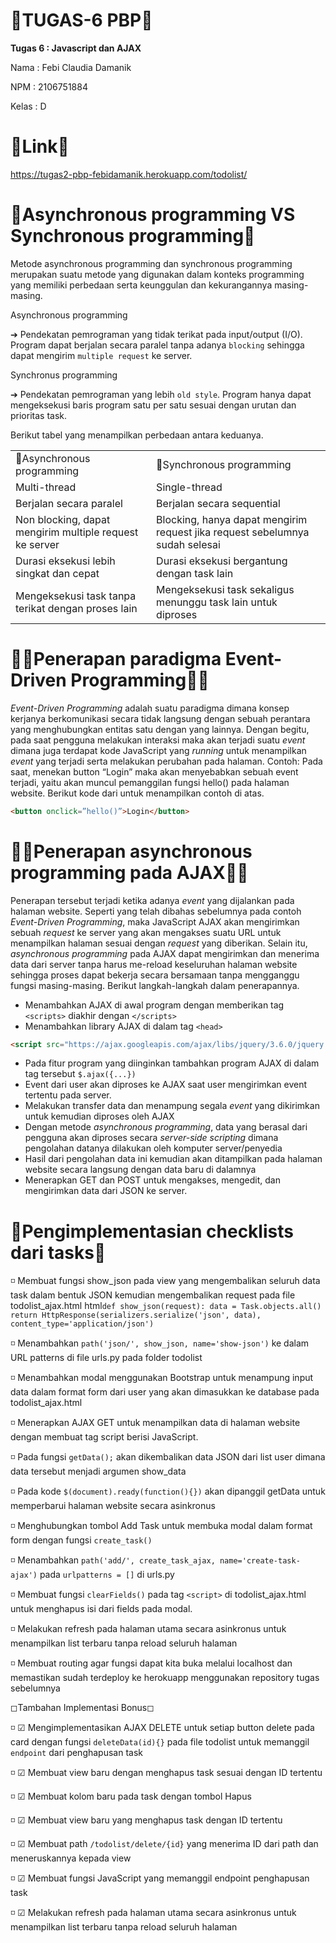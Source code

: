 # 📑TUGAS-6 PBP📑

**Tugas 6 : Javascript dan AJAX**

Nama	: Febi Claudia Damanik

NPM	: 2106751884

Kelas 	: D

# 🔗Link🔗
https://tugas2-pbp-febidamanik.herokuapp.com/todolist/

# 🔎Asynchronous programming VS Synchronous programming🔎
Metode asynchronous programming dan synchronous programming merupakan suatu metode yang digunakan dalam konteks programming yang memiliki perbedaan serta keunggulan dan kekurangannya masing-masing.

Asynchronous programming

➔ Pendekatan pemrograman yang tidak terikat pada input/output (I/O). Program dapat berjalan secara paralel tanpa adanya `blocking` sehingga dapat mengirim `multiple request` ke server. 

Synchronus programming

➔ Pendekatan pemrograman yang lebih `old style`. Program hanya dapat mengeksekusi baris program satu per satu sesuai dengan urutan dan prioritas task.

Berikut tabel yang menampilkan perbedaan antara keduanya.
<!DOCTYPE html>
<html>
<head>
	<meta charset="utf-8">
</head>
<body> 
 <table>
 	<tr>
 		<td>📴Asynchronous programming</td>
 		<td>📲Synchronous programming</td>
 	<tr>
 		<td>Multi-thread</td>
 		<td>Single-thread</td>
  <tr>
		<td>Berjalan secara paralel</td>
		<td>Berjalan secara sequential</td>
  <tr>
		<td>Non blocking, dapat mengirim multiple request ke server</td>
		<td>Blocking, hanya dapat mengirim request jika request sebelumnya sudah 		 selesai </td>
  <tr>
		<td>Durasi eksekusi lebih singkat dan cepat</td>
		<td>Durasi eksekusi bergantung dengan task lain</td>
  <tr>
		<td>Mengeksekusi task tanpa terikat dengan proses lain</td>
		<td>Mengeksekusi task sekaligus menunggu task lain untuk diproses</td>
   </tr>
	 
 </table>

</body>
</html>

# 🤷‍♂️Penerapan paradigma Event-Driven Programming🤷‍♂️
*Event-Driven Programming* adalah suatu paradigma dimana konsep kerjanya berkomunikasi secara tidak langsung dengan sebuah perantara yang menghubungkan entitas satu dengan yang lainnya. Dengan begitu, pada saat pengguna melakukan interaksi maka akan terjadi suatu *event* dimana juga terdapat kode JavaScript yang *running* untuk menampilkan *event* yang terjadi serta melakukan perubahan pada halaman.
Contoh: 
Pada saat, menekan button “Login” maka akan menyebabkan sebuah event terjadi, yaitu akan muncul pemanggilan fungsi hello() pada halaman website.
Berikut kode dari untuk menampilkan contoh di atas.
```html
<button onclick=”hello()”>Login</button>
```
# 👩‍💻Penerapan asynchronous programming pada AJAX👩‍💻
Penerapan tersebut terjadi ketika adanya *event* yang dijalankan pada halaman website. Seperti yang telah dibahas sebelumnya pada contoh *Event-Driven Programming*, maka JavaScript AJAX akan mengirimkan sebuah *request* ke server yang akan mengakses suatu URL untuk menampilkan halaman sesuai dengan *request* yang diberikan. Selain itu, *asynchronous programming* pada AJAX dapat mengirimkan dan menerima data dari server tanpa harus me-reload keseluruhan halaman website sehingga proses dapat bekerja secara bersamaan tanpa mengganggu fungsi masing-masing.
Berikut langkah-langkah dalam penerapannya.
- Menambahkan AJAX di awal program dengan memberikan tag `<scripts>` diakhir dengan `</scripts>`
- Menambahkan library AJAX di dalam tag `<head>` 
```html
<script src="https://ajax.googleapis.com/ajax/libs/jquery/3.6.0/jquery.min.js"></script>
```
- Pada fitur program yang diinginkan tambahkan program AJAX di dalam tag tersebut `$.ajax({...})`
- Event dari user akan diproses ke AJAX saat user mengirimkan event tertentu pada server.
- Melakukan transfer data dan menampung segala *event* yang dikirimkan untuk kemudian diproses oleh AJAX
- Dengan metode *asynchronous programming*, data yang berasal dari pengguna akan diproses secara *server-side scripting* dimana pengolahan datanya dilakukan oleh komputer server/penyedia
- Hasil dari pengolahan data ini kemudian akan ditampilkan pada halaman website secara langsung dengan data baru di dalamnya
- Menerapkan GET dan POST untuk mengakses, mengedit, dan mengirimkan data dari JSON ke server.
# 📌Pengimplementasian checklists dari tasks📌
◽ Membuat fungsi show_json pada view yang mengembalikan seluruh data task dalam bentuk JSON kemudian mengembalikan request pada file todolist_ajax.html
html```
def show_json(request):
    data = Task.objects.all()
    return HttpResponse(serializers.serialize('json', data), content_type='application/json')
    ```
    
◽ Menambahkan `path('json/', show_json, name='show-json')` ke dalam URL patterns di file urls.py pada folder todolist

◽ Menambahkan modal menggunakan Bootstrap untuk menampung input data dalam format form dari user yang akan dimasukkan ke database pada todolist_ajax.html 

◽ Menerapkan AJAX GET untuk menampilkan data di halaman website dengan membuat tag script berisi JavaScript. 

◽ Pada fungsi `getData();` akan dikembalikan data JSON dari list user dimana data tersebut menjadi argumen show_data

◽ Pada kode `$(document).ready(function(){})` akan dipanggil getData untuk memperbarui halaman website secara asinkronus

◽ Menghubungkan tombol Add Task untuk membuka modal dalam format form dengan fungsi `create_task()` 

◽ Menambahkan `path('add/', create_task_ajax, name='create-task-ajax')` pada `urlpatterns = []` di urls.py

◽ Membuat fungsi `clearFields()` pada tag `<script>` di todolist_ajax.html untuk menghapus isi dari fields pada modal.

◽ Melakukan refresh pada halaman utama secara asinkronus untuk menampilkan list terbaru tanpa reload seluruh halaman

◽ Membuat routing agar fungsi dapat kita buka melalui localhost dan memastikan sudah terdeploy ke herokuapp menggunakan repository tugas sebelumnya

◻Tambahan Implementasi Bonus◻

◽ ☑ Mengimplementasikan AJAX DELETE untuk setiap button delete pada card dengan fungsi `deleteData(id){}` pada file todolist untuk memanggil `endpoint` dari penghapusan task

◽ ☑ Membuat view baru dengan menghapus task sesuai dengan ID tertentu

◽ ☑ Membuat kolom baru pada task dengan tombol Hapus

◽ ☑ Membuat view baru yang menghapus task dengan ID tertentu

◽ ☑ Membuat path `/todolist/delete/{id}` yang menerima ID dari path dan meneruskannya kepada view

◽ ☑ Membuat fungsi JavaScript yang memanggil endpoint penghapusan task

◽ ☑ Melakukan refresh pada halaman utama secara asinkronus untuk menampilkan list terbaru tanpa reload seluruh halaman

